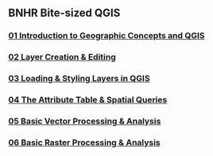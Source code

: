 ## BNHR Bite-sized QGIS

### [01 Introduction to Geographic Concepts and QGIS](beginner/01-introduction-to-geographic-concepts-and-qgis/index.html)
### [02 Layer Creation & Editing](beginner/02-loading-and-styling-layers/index.html)
### [03 Loading & Styling Layers in QGIS](beginner/03-layer-creation-and-editing/index.html)
### [04 The Attribute Table & Spatial Queries](beginner/04-attribute-table-and-spatial-queries/index.html)
### [05 Basic Vector Processing & Analysis](beginner/05-basic-vector-processing/index.html)
### [06 Basic Raster Processing & Analysis](beginner/06-basic-raster-processing/index.html)
